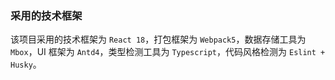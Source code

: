 ### 采用的技术框架

该项目采用的技术框架为 `React 18`，打包框架为 `Webpack5`，数据存储工具为 `Mbox`，UI 框架为 `Antd4`，类型检测工具为 `Typescript`，代码风格检测为 `Eslint + Husky`。
